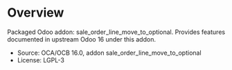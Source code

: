 # Overview

Packaged Odoo addon: sale_order_line_move_to_optional. Provides features documented in upstream Odoo 16 under this addon.

- Source: OCA/OCB 16.0, addon sale_order_line_move_to_optional
- License: LGPL-3
